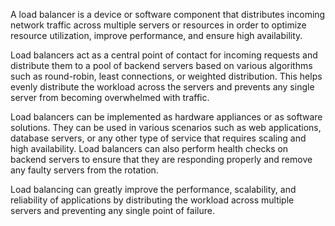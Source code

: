 A load balancer is a device or software component that distributes incoming network traffic across multiple servers or resources in order to optimize resource utilization, improve performance, and ensure high availability.

Load balancers act as a central point of contact for incoming requests and distribute them to a pool of backend servers based on various algorithms such as round-robin, least connections, or weighted distribution. This helps evenly distribute the workload across the servers and prevents any single server from becoming overwhelmed with traffic.

Load balancers can be implemented as hardware appliances or as software solutions. They can be used in various scenarios such as web applications, database servers, or any other type of service that requires scaling and high availability. Load balancers can also perform health checks on backend servers to ensure that they are responding properly and remove any faulty servers from the rotation.

Load balancing can greatly improve the performance, scalability, and reliability of applications by distributing the workload across multiple servers and preventing any single point of failure.